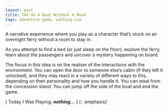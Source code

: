 ```yaml
---
layout: post
title: 744 On A Boat Without A Room
tags: adventure-game, walking-sim
---
```

A narrative experience where you play as a character that’s stuck on an overnight ferry without a room to stay in.

As you attempt to find a bed (or just sleep on the floor), explore the ferry, learn about the passengers and uncover a mystery happening on board.

The focus in this idea is on the realism of the interactions with the environment.  You can open the door to someone else’s cabin (if they left it unlocked), and they may react in a variety of different ways to this, depending on their personality and how you handle it.  You can steal from the concession stand.  You can jump off the side of the boat and end the game.

[ Today I Was Playing: ***nothing...*** ]
{: .emphasis}